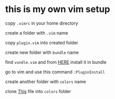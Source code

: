# this is my own vim setup

copy `.vimrc` in your home directory

create a folder with `.vim` name

copy `plugin.vim` into created folder 

create new folder with `bundle` name

find `vundle.vim` and from [HERE](https://github.com/VundleVim/Vundle.vim "Vundle.vim file") install it in bundle 

go to vim and use this command `:PluginInstall`

create another folder with `colors` name

clone [This](https://github.com/franbach/miramare/tree/master/colors "miramare.vim") file into `colors` folder

